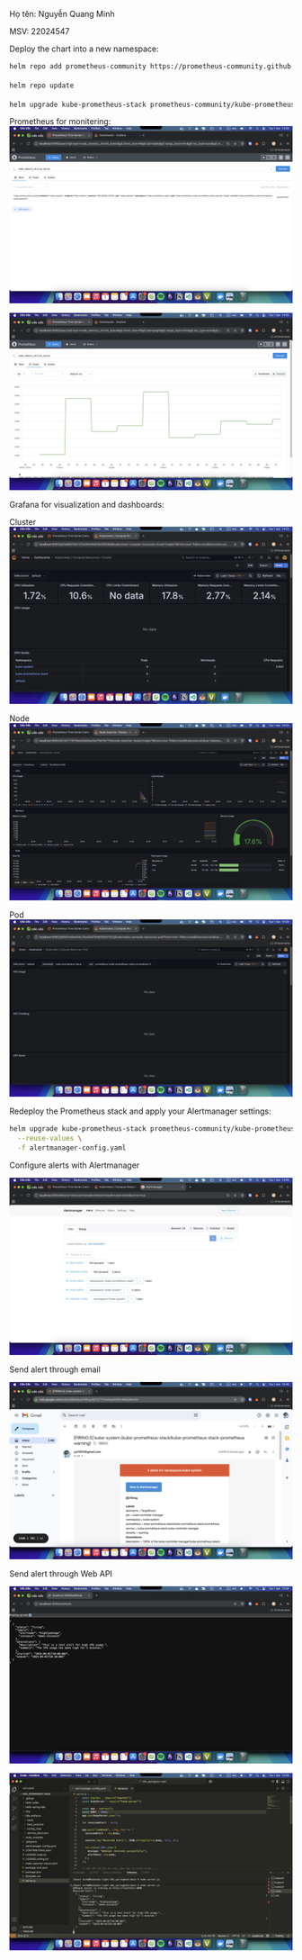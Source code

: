 Họ tên: Nguyễn Quang Minh

MSV: 22024547

Deploy the chart into a new namespace:

```bash
helm repo add prometheus-community https://prometheus-community.github.io/helm-charts

helm repo update

helm upgrade kube-prometheus-stack prometheus-community/kube-prometheus-stack -n kube-prometheus-stack -f node-exporter-values.yaml
```

Prometheus for monitering:
![prom1](img/pro1.png)

![prom2](img/prom2.png)

Grafana for visualization and dashboards:

Cluster
![cluster](img/cluster_gra.png)

Node
![node](img/gra4.png)

Pod
![Pod](img/gra2.png)

Redeploy the Prometheus stack and apply your Alertmanager settings:

```bash
helm upgrade kube-prometheus-stack prometheus-community/kube-prometheus-stack \  -n kube-prometheus-stack \
  --reuse-values \
  -f alertmanager-config.yaml
```

Configure alerts with Alertmanager

![al](img/alertmanager.png)

Send alert through email

![mail](img/mail.png)

Send alert through Web API

![weebhook](img/webhook.png)

![code](img/code.png)
